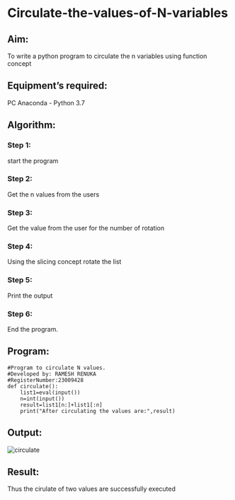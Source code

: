 # Circulate-the-values-of-N-variables
## Aim:
To write a python program to circulate the n variables using function concept
## Equipment’s required:
PC
Anaconda - Python 3.7
## Algorithm: 
### Step 1: 
start the program
### Step 2: 
Get the n values from the users
### Step 3: 
Get the value from the user for the number of rotation
### Step 4: 
Using the slicing concept rotate the list
### Step 5: 
Print the output
### Step 6: 
End the program.
## Program:
```
#Program to circulate N values.
#Developed by: RAMESH RENUKA
#RegisterNumber:23009428
def circulate():
    list1=eval(input())
    n=int(input())
    result=list1[n:]+list1[:n]
    print("After circulating the values are:",result)
  ```
## Output:
![circulate](https://github.com/RenukaRamesh/Circulate-the-values-of-N-variables/assets/145742979/429bd217-fc56-4d88-a056-08105416a49a)



## Result:
Thus the cirulate of two values are successfully executed
